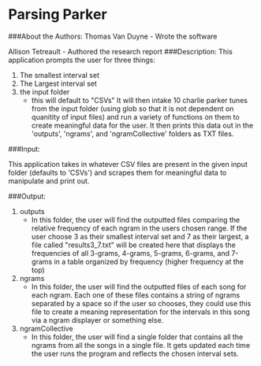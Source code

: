 # Parsing Parker
###About the Authors: 
Thomas Van Duyne - Wrote the software

Allison Tetreault - Authored the research report
###Description:
This application prompts the user for three things:

1. The smallest interval set
2. The Largest interval set
3. the input folder 
    - this will default to "CSVs"
It will then intake 10 charlie parker tunes from the input folder
(using glob so that it is not dependent on quanitity of input files)
and run a variety of functions on them to create meaningful data for the user.
It then prints this data out in the 'outputs', 'ngrams', and 'ngramCollective' 
folders as TXT files.

###Input:

This application takes in whatever CSV files are present in the given input folder (defaults to 'CSVs')
and scrapes them for meaningful data to manipulate and print out.

###Output:

1. outputs
    - In this folder, the user will find the outputted files comparing the relative frequency 
    of each ngram in the users chosen range.  If the user choose 3 as their smallest
    interval set and 7 as their largest, a file called "results3_7.txt" will be created
    here that displays the frequencies of all 3-grams, 4-grams, 5-grams, 6-grams, and 7-grams
    in a table organized by frequency (higher frequency at the top)
2. ngrams
    - In this folder, the user will find the outputted files of each song for each ngram. Each one
    of these files contains a string of ngrams separated by a space so if the user so chooses, they
    could use this file to create a meaning representation for the intervals in this song via a ngram
    displayer or something else.
3. ngramCollective
    - In this folder, the user will find a single folder that contains all the ngrams from all the songs
    in a single file.  It gets updated each time the user runs the program and reflects the chosen 
    interval sets.


